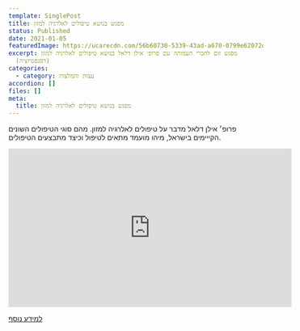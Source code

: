 ```yaml
---
template: SinglePost
title: מפגש בנושא טיפולים לאלרגיה למזון
status: Published
date: 2021-01-05
featuredImage: https://ucarecdn.com/56b60730-5339-43ad-a670-0799e62072d5/
excerpt: מפגש זום לחברי העמותה עם פרופ׳ אילן דלאל בנושא טיפולים לאלרגיה למזון
  (דסנסטיזציה)
categories:
  - category: עצות והמלצות
accordion: []
files: []
meta:
  title: מפגש בנושא טיפולים לאלרגיה למזון
---
```

פרופ׳ אילן דלאל מדבר על טיפולים לאלרגיה למזון. מהם סוגי הטיפולים השונים הקייימים בישראל, מיהו מועמד מתאים לטיפול וכיצד מתבצעים הטיפולים.

<iframe src="https://www.facebook.com/plugins/video.php?height=314&href=https%3A%2F%2Fwww.facebook.com%2FFoodallergy.il%2Fvideos%2F724549658459798%2F&show_text=false&width=560" width="560" height="314" style="border:none;overflow:hidden" scrolling="no" frameborder="0" allowfullscreen="true" allow="autoplay; clipboard-write; encrypted-media; picture-in-picture; web-share" allowFullScreen="true"></iframe>

<br>

[למידע נוסף](/טיפולים-לאלרגיות-מזון/)
